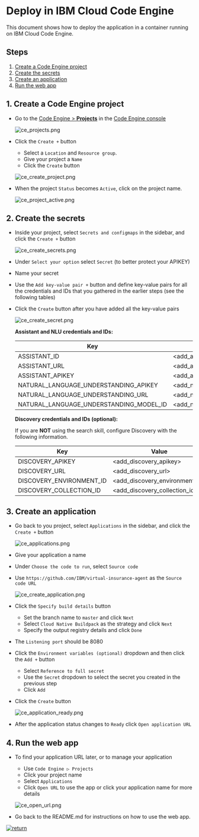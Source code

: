 # Deploy in IBM Cloud Code Engine

This document shows how to deploy the application in a container running on IBM Cloud Code Engine.

## Steps

1. [Create a Code Engine project](#1-create-a-code-engine-project)
1. [Create the secrets](#2-create-the-secrets)
1. [Create an application](#3-Create-an-application)
1. [Run the web app](#4-run-the-web-app)

## 1. Create a Code Engine project

* Go to the [Code Engine > **Projects**](https://cloud.ibm.com/codeengine/projects) in the [Code Engine console](https://cloud.ibm.com/codeengine/projects)

  ![ce_projects.png](images/ce_projects.png)

* Click the `Create +` button
  * Select a `Location` and `Resource group`.
  * Give your project a `Name`
  * Click the `Create` button

  ![ce_create_project.png](images/ce_create_project.png)

* When the project `Status` becomes `Active`, click on the project name.

  ![ce_project_active.png](images/ce_project_active.png)

## 2. Create the secrets

* Inside your project, select `Secrets and configmaps` in the sidebar, and click the `Create +` button

  ![ce_create_secrets.png](images/ce_create_secrets.png)

* Under `Select your option` select `Secret` (to better protect your APIKEY)
* Name your secret
* Use the `Add key-value pair +` button and define key-value pairs for all the credentials and IDs that you gathered in the earlier steps (see the following tables)
* Click the `Create` button after you have added all the key-value pairs

  ![ce_create_secret.png](images/ce_create_secret.png)

  **Assistant and NLU credentials and IDs:**

  | Key | Value |
  | --- | --- |
  | ASSISTANT_ID | <add_assistant_id> |
  | ASSISTANT_URL | <add_assistant_url> |
  | ASSISTANT_APIKEY | <add_assistant_apikey> |
  | NATURAL_LANGUAGE_UNDERSTANDING_APIKEY | <add_nlu_apikey> |
  | NATURAL_LANGUAGE_UNDERSTANDING_URL | <add_nlu_url> |
  | NATURAL_LANGUAGE_UNDERSTANDING_MODEL_ID | <add_nlu_wks_model> |

  **Discovery credentials and IDs (optional):**

  If you are **NOT** using the search skill, configure Discovery with the following information.

  | Key | Value |
  | --- | --- |
  | DISCOVERY_APIKEY | <add_discovery_apikey> |
  | DISCOVERY_URL | <add_discovery_url> |
  | DISCOVERY_ENVIRONMENT_ID | <add_discovery_environment_id> |
  | DISCOVERY_COLLECTION_ID | <add_discovery_collection_id> |

## 3. Create an application

* Go back to you project, select `Applications` in the sidebar, and click the `Create +` button

  ![ce_applications.png](images/ce_applications.png)

* Give your application a name
* Under `Choose the code to run`, select `Source code`
* Use `https://github.com/IBM/virtual-insurance-agent` as the `Source code URL`

  ![ce_create_application.png](images/ce_create_application.png)

* Click the `Specify build details` button
  * Set the branch name to `master` and click `Next`
  * Select `Cloud Native Buildpack` as the strategy and click `Next`
  * Specify the output registry details and click `Done`

* The `Listening port` should be 8080

* Click the `Environment variables (optional)` dropdown and then click the `Add +` button
  * Select `Reference to full secret`
  * Use the `Secret` dropdown to select the secret you created in the previous step
  * Click `Add`

* Click the `Create` button

  ![ce_application_ready.png](images/ce_application_ready.png)

* After the application status changes to `Ready` click `Open application URL`

## 4. Run the web app

* To find your application URL later, or to manage your application

  * Use `Code Engine ▷ Projects`
  * Click your project name
  * Select `Applications`
  * Click `Open URL` to use the app or click your application name for more details

  ![ce_open_url.png](images/ce_open_url.png)

* Go back to the README.md for instructions on how to use the web app.

[![return](https://raw.githubusercontent.com/IBM/pattern-utils/master/deploy-buttons/return.png)](../../README.md#6-use-the-app)